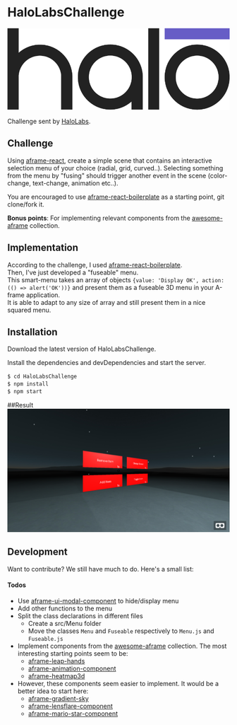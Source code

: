 # HaloLabsChallenge

[![Logo HaloLabs](https://github.com/DavAnaton/HaloLabsChallenge/raw/master/Docs/logo.png)]()

Challenge sent by [HaloLabs](https://www.halolabs.io/).<br/>

## Challenge
Using [aframe-react](https://github.com/ngokevin/aframe-react), create a simple scene that contains an interactive selection menu of your choice (radial, grid, curved..). Selecting something from the menu by "fusing" should trigger another event in the scene (color-change, text-change, animation etc..).

You are encouraged to use [aframe-react-boilerplate](https://github.com/ngokevin/aframe-react-boilerplate) as a starting point, git clone/fork it.

**Bonus points**: For implementing relevant components from the [awesome-aframe](https://github.com/aframevr/awesome-aframe) collection.
## Implementation
According to the challenge, I used [aframe-react-boilerplate](https://github.com/ngokevin/aframe-react-boilerplate).<br/>
Then, I've just developed a "fuseable" menu.<br/>
This smart-menu takes an array of objects ```{value: 'Display OK', action: (() => alert('OK'))}``` and present them as a fuseable 3D menu in your A-frame application.<br/>
It is able to adapt to any size of array and still present them in a nice squared menu.
## Installation
Download the latest version of HaloLabsChallenge.

Install the dependencies and devDependencies and start the server.

```sh
$ cd HaloLabsChallenge
$ npm install
$ npm start
```

##Result
[![Logo HaloLabs](https://github.com/DavAnaton/HaloLabsChallenge/raw/master/Docs/Screenshot.png)]()

## Development

Want to contribute?
We still have much to do. Here's a small list:
#### Todos

- Use [aframe-ui-modal-component](https://www.npmjs.com/package/aframe-ui-modal-component) to hide/display menu
- Add other functions to the menu
- Split the class declarations in different files 
	- Create a src/Menu folder
	- Move the classes ```Menu``` and ```Fuseable``` respectively to ```Menu.js``` and ```Fuseable.js```
- Implement components from the [awesome-aframe](https://github.com/aframevr/awesome-aframe) collection. The most interesting starting points seem to be:
	- [aframe-leap-hands](https://github.com/openleap/aframe-leap-hands)
	- [aframe-animation-component](https://github.com/ngokevin/aframe-animation-component)
	- [aframe-heatmap3d](https://github.com/morandd/aframe-heatmap3d)
- However, these components seem easier to implement. It would be a better idea to start here:
	- [aframe-gradient-sky](https://github.com/zcanter/aframe-gradient-sky)
	- [aframe-lensflare-component](https://github.com/mokargas/aframe-lensflare-component)
	- [aframe-mario-star-component](https://github.com/casonclagg/aframe-mario-star-component)

